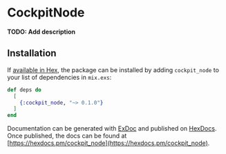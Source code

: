 # CockpitNode

**TODO: Add description**

## Installation

If [available in Hex](https://hex.pm/docs/publish), the package can be installed
by adding `cockpit_node` to your list of dependencies in `mix.exs`:

```elixir
def deps do
  [
    {:cockpit_node, "~> 0.1.0"}
  ]
end
```

Documentation can be generated with [ExDoc](https://github.com/elixir-lang/ex_doc)
and published on [HexDocs](https://hexdocs.pm). Once published, the docs can
be found at [https://hexdocs.pm/cockpit_node](https://hexdocs.pm/cockpit_node).

